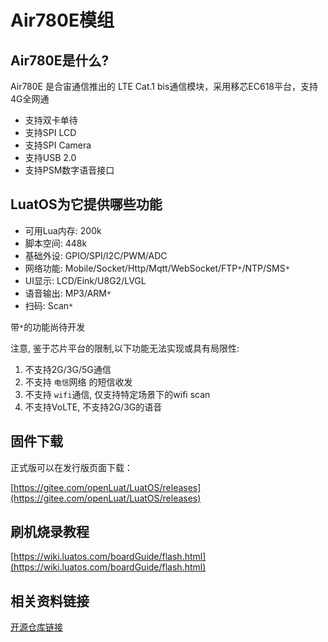 # Air780E模组

## Air780E是什么?

Air780E 是合宙通信推出的 LTE Cat.1 bis通信模块，采用移芯EC618平台，支持4G全网通

- 支持双卡单待
- 支持SPI LCD
- 支持SPI Camera
- 支持USB 2.0
- 支持PSM数字语音接口

## LuatOS为它提供哪些功能

- 可用Lua内存: 200k
- 脚本空间: 448k
- 基础外设: GPIO/SPI/I2C/PWM/ADC
- 网络功能: Mobile/Socket/Http/Mqtt/WebSocket/FTP`*`/NTP/SMS`*`
- UI显示: LCD/Eink/U8G2/LVGL
- 语音输出: MP3/ARM`*`
- 扫码: Scan`*`

带`*`的功能尚待开发

注意, 鉴于芯片平台的限制,以下功能无法实现或具有局限性:
1. 不支持2G/3G/5G通信
2. 不支持 `电信`网络 的短信收发
3. 不支持 `wifi`通信, 仅支持特定场景下的wifi scan
4. 不支持VoLTE, 不支持2G/3G的语音


## 固件下载

正式版可以在发行版页面下载：

[https://gitee.com/openLuat/LuatOS/releases](https://gitee.com/openLuat/LuatOS/releases)

## 刷机烧录教程

[https://wiki.luatos.com/boardGuide/flash.html](https://wiki.luatos.com/boardGuide/flash.html)

## 相关资料链接

[开源仓库链接](https://gitee.com/openLuat/)
